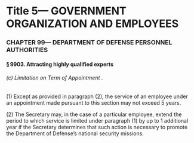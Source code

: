 
# Title 5— GOVERNMENT ORGANIZATION AND EMPLOYEES
### CHAPTER 99— DEPARTMENT OF DEFENSE PERSONNEL AUTHORITIES
#### § 9903. Attracting highly qualified experts
###### (c) Limitation on Term of Appointment .

(1) Except as provided in paragraph (2), the service of an employee under an appointment made pursuant to this section may not exceed 5 years.

(2) The Secretary may, in the case of a particular employee, extend the period to which service is limited under paragraph (1) by up to 1 additional year if the Secretary determines that such action is necessary to promote the Department of Defense’s national security missions.
